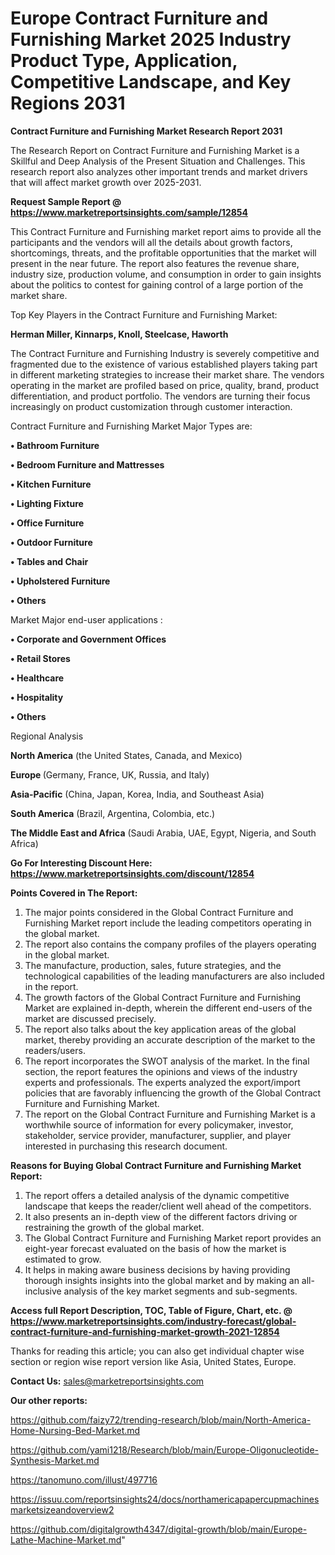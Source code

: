 # Europe Contract Furniture and Furnishing Market 2025 Industry Product Type, Application, Competitive Landscape, and Key Regions 2031

<strong>Contract Furniture and Furnishing Market Research Report 2031</strong>

The Research Report on Contract Furniture and Furnishing Market is a Skillful and Deep Analysis of the Present Situation and Challenges. This research report also analyzes other important trends and market drivers that will affect market growth over 2025-2031.

<strong>Request Sample Report @ <a href=https://www.marketreportsinsights.com/sample/12854>https://www.marketreportsinsights.com/sample/12854</a></strong>

This Contract Furniture and Furnishing market report aims to provide all the participants and the vendors will all the details about growth factors, shortcomings, threats, and the profitable opportunities that the market will present in the near future. The report also features the revenue share, industry size, production volume, and consumption in order to gain insights about the politics to contest for gaining control of a large portion of the market share.

Top Key Players in the Contract Furniture and Furnishing Market:

<strong>Herman Miller, Kinnarps, Knoll, Steelcase, Haworth</strong>

The Contract Furniture and Furnishing Industry is severely competitive and fragmented due to the existence of various established players taking part in different marketing strategies to increase their market share. The vendors operating in the market are profiled based on price, quality, brand, product differentiation, and product portfolio. The vendors are turning their focus increasingly on product customization through customer interaction.

Contract Furniture and Furnishing Market Major Types are:

<strong>• Bathroom Furniture

• Bedroom Furniture and Mattresses

• Kitchen Furniture

• Lighting Fixture

• Office Furniture

• Outdoor Furniture

• Tables and Chair

• Upholstered Furniture

• Others</strong>

Market Major end-user applications :

<strong>• Corporate and Government Offices

• Retail Stores

• Healthcare

• Hospitality

• Others</strong>

Regional Analysis

</u><strong><b>North America</b></strong> (the United States, Canada, and Mexico)

<strong><b>Europe </b></strong>(Germany, France, UK, Russia, and Italy)

<strong><b>Asia-Pacific</b></strong> (China, Japan, Korea, India, and Southeast Asia)

<strong><b>South America</b></strong> (Brazil, Argentina, Colombia, etc.)

<strong><b>The Middle East and Africa</b></strong> (Saudi Arabia, UAE, Egypt, Nigeria, and South Africa)

<strong>Go For Interesting Discount Here: <a href=https://www.marketreportsinsights.com/discount/12854>https://www.marketreportsinsights.com/discount/12854</a></strong>

<strong>Points Covered in The Report:</strong>
<ol>
  <li>The major points considered in the Global Contract Furniture and Furnishing Market report include the leading competitors operating in the global market.</li>
  <li>The report also contains the company profiles of the players operating in the global market.</li>
  <li>The manufacture, production, sales, future strategies, and the technological capabilities of the leading manufacturers are also included in the report.</li>
  <li>The growth factors of the Global Contract Furniture and Furnishing Market are explained in-depth, wherein the different end-users of the market are discussed precisely.</li>
  <li>The report also talks about the key application areas of the global market, thereby providing an accurate description of the market to the readers/users.</li>
  <li>The report incorporates the SWOT analysis of the market. In the final section, the report features the opinions and views of the industry experts and professionals. The experts analyzed the export/import policies that are favorably influencing the growth of the Global Contract Furniture and Furnishing Market.</li>
  <li>The report on the Global Contract Furniture and Furnishing Market is a worthwhile source of information for every policymaker, investor, stakeholder, service provider, manufacturer, supplier, and player interested in purchasing this research document.</li>
</ol>
<strong>Reasons for Buying Global Contract Furniture and Furnishing Market Report:</strong>

<ol>
  <li>The report offers a detailed analysis of the dynamic competitive landscape that keeps the reader/client well ahead of the competitors.</li>
  <li>It also presents an in-depth view of the different factors driving or restraining the growth of the global market.</li>
  <li>The Global Contract Furniture and Furnishing Market report provides an eight-year forecast evaluated on the basis of how the market is estimated to grow.</li>
  <li>It helps in making aware business decisions by having providing thorough insights insights into the global market and by making an all-inclusive analysis of the key market segments and sub-segments.</li>
</ol>
<strong>Access full Report Description, TOC, Table of Figure, Chart, etc. @ <a href=https://www.marketreportsinsights.com/industry-forecast/global-contract-furniture-and-furnishing-market-growth-2021-12854>https://www.marketreportsinsights.com/industry-forecast/global-contract-furniture-and-furnishing-market-growth-2021-12854</a></strong>


Thanks for reading this article; you can also get individual chapter wise section or region wise report version like Asia, United States, Europe.

<strong>Contact Us:</strong>
sales@marketreportsinsights.com

<strong>Our other reports:</strong>

<a href=https://github.com/faizy72/trending-research/blob/main/North-America-Home-Nursing-Bed-Market.md>https://github.com/faizy72/trending-research/blob/main/North-America-Home-Nursing-Bed-Market.md</a>

<a href=https://github.com/yami1218/Research/blob/main/Europe-Oligonucleotide-Synthesis-Market.md>https://github.com/yami1218/Research/blob/main/Europe-Oligonucleotide-Synthesis-Market.md</a>

<a href=https://tanomuno.com/illust/497716>https://tanomuno.com/illust/497716</a>

<a href=https://issuu.com/reportsinsights24/docs/northamericapapercupmachinesmarketsizeandoverview2>https://issuu.com/reportsinsights24/docs/northamericapapercupmachinesmarketsizeandoverview2</a>

<a href=https://github.com/digitalgrowth4347/digital-growth/blob/main/Europe-Lathe-Machine-Market.md>https://github.com/digitalgrowth4347/digital-growth/blob/main/Europe-Lathe-Machine-Market.md</a>"
